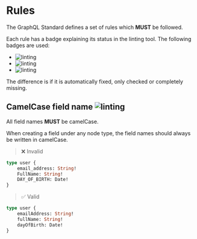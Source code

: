 # Rules
The GraphQL Standard defines a set of rules which **MUST** be followed.

Each rule has a badge explaining its status in the linting tool. The following badges are used:
- ![linting](https://img.shields.io/badge/linting-auto-blue) 
- ![linting](https://img.shields.io/badge/linting-checks-blue)
- ![linting](https://img.shields.io/badge/linting-missing-red)

The difference is if it is automatically fixed, only checked or completely missing. 


## CamelCase field name ![linting](https://img.shields.io/badge/linting-missing-red)
All field names **MUST** be camelCase.  

When creating a field under any node type, the field names should always be written in camelCase.

> ❌ Invalid
```graphql
type user {
    email_address: String!
    FullName: String!
    DAY_OF_BIRTH: Date!
}
```

> ✅ Valid
```graphql
type user {
    emailAddress: String!
    fullName: String!
    dayOfBirth: Date!
}
```